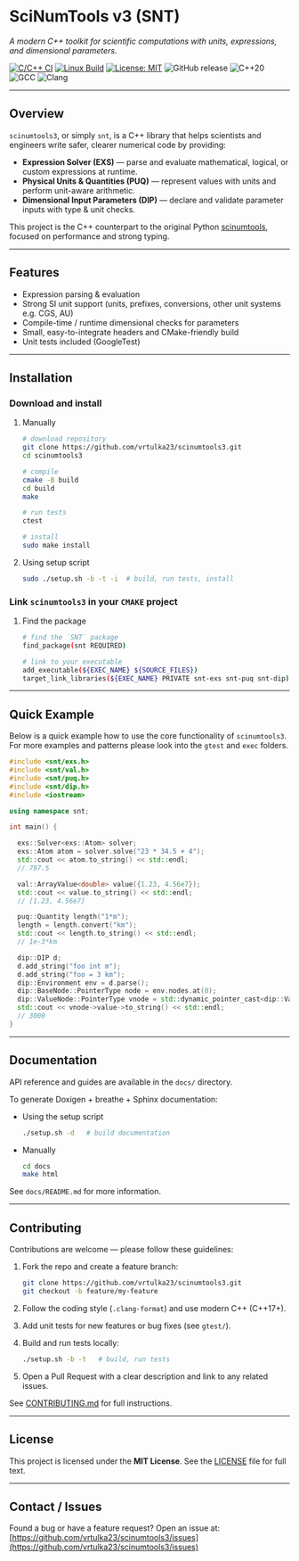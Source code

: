 # **SciNumTools v3 (SNT)**  
*A modern C++ toolkit for scientific computations with units, expressions, and dimensional parameters.*

[![C/C++ CI](https://github.com/vrtulka23/scinumtools3/actions/workflows/c-cpp.yml/badge.svg)](https://github.com/vrtulka23/scinumtools3/actions/workflows/c-cpp.yml)
[![Linux Build](https://img.shields.io/github/actions/workflow/status/vrtulka23/scinumtools3/c-cpp.yml?label=Linux%20build)](https://github.com/vrtulka23/scinumtools3/actions/workflows/build-linux.yml)
[![License: MIT](https://img.shields.io/badge/License-MIT-yellow.svg)](LICENSE)
![GitHub release](https://img.shields.io/github/v/release/vrtulka23/scinumtools3?include_prereleases)
![C++20](https://img.shields.io/badge/C%2B%2B-20-blue.svg?logo=c%2B%2B&logoColor=white)
![GCC](https://img.shields.io/badge/gcc-%3E%3D11-blue)
![Clang](https://img.shields.io/badge/clang-%3E%3D20-blue)

---

## Overview
`scinumtools3`, or simply `snt`, is a C++ library that helps scientists and engineers write safer, clearer numerical code by providing:

- **Expression Solver (EXS)** — parse and evaluate mathematical, logical, or custom expressions at runtime.  
- **Physical Units & Quantities (PUQ)** — represent values with units and perform unit-aware arithmetic.  
- **Dimensional Input Parameters (DIP)** — declare and validate parameter inputs with type & unit checks.

This project is the C++ counterpart to the original Python [scinumtools](https://github.com/vrtulka23/scinumtools/tree/main), focused on performance and strong typing.

---

## Features
- Expression parsing & evaluation  
- Strong SI unit support (units, prefixes, conversions, other unit systems e.g. CGS, AU)  
- Compile-time / runtime dimensional checks for parameters  
- Small, easy-to-integrate headers and CMake-friendly build  
- Unit tests included (GoogleTest)

---

## Installation

### Download and install

1) Manually

   ```bash
   # download repository
   git clone https://github.com/vrtulka23/scinumtools3.git
   cd scinumtools3
   
   # compile
   cmake -B build
   cd build
   make
   
   # run tests
   ctest
   
   # install
   sudo make install
   ```

2) Using setup script

   ```bash
   sudo ./setup.sh -b -t -i  # build, run tests, install
   ```

### Link `scinumtools3` in your `CMAKE` project

1) Find the package

   ```bash
   # find the `SNT` package
   find_package(snt REQUIRED)

   # link to your executable
   add_executable(${EXEC_NAME} ${SOURCE_FILES})
   target_link_libraries(${EXEC_NAME} PRIVATE snt-exs snt-puq snt-dip)
   ```

---

## Quick Example

Below is a quick example how to use the core functionality of `scinumtools3`.
For more examples and patterns please look into the ``gtest`` and ``exec`` folders.

```cpp
#include <snt/exs.h>
#include <snt/val.h>
#include <snt/puq.h>
#include <snt/dip.h>
#include <iostream>

using namespace snt;

int main() {

  exs::Solver<exs::Atom> solver;
  exs::Atom atom = solver.solve("23 * 34.5 + 4");
  std::cout << atom.to_string() << std::endl;
  // 797.5

  val::ArrayValue<double> value({1.23, 4.56e7});
  std::cout << value.to_string() << std::endl;
  // [1.23, 4.56e7]

  puq::Quantity length("1*m");
  length = length.convert("km");
  std::cout << length.to_string() << std::endl;
  // 1e-3*km

  dip::DIP d;
  d.add_string("foo int m");
  d.add_string("foo = 3 km");
  dip::Environment env = d.parse();
  dip::BaseNode::PointerType node = env.nodes.at(0);
  dip::ValueNode::PointerType vnode = std::dynamic_pointer_cast<dip::ValueNode>(node);
  std::cout << vnode->value->to_string() << std::endl;
  // 3000
}
```

---

## Documentation

API reference and guides are available in the `docs/` directory.

To generate Doxigen + breathe + Sphinx documentation:

* Using the setup script

  ```bash
  ./setup.sh -d   # build documentation
  ```
  
* Manually

  ```bash
  cd docs
  make html
  ```

See `docs/README.md` for more information.

---

## Contributing

Contributions are welcome — please follow these guidelines:

1. Fork the repo and create a feature branch:

   ```bash
   git clone https://github.com/vrtulka23/scinumtools3.git
   git checkout -b feature/my-feature
   ```
2. Follow the coding style (`.clang-format`) and use modern C++ (C++17+).
3. Add unit tests for new features or bug fixes (see `gtest/`).
4. Build and run tests locally:

   ```bash
   ./setup.sh -b -t   # build, run tests
   ```
5. Open a Pull Request with a clear description and link to any related issues.

See [CONTRIBUTING.md](https://github.com/vrtulka23/scinumtools3/blob/main/CONTRIBUTING.md) for full instructions.

---

## License

This project is licensed under the **MIT License**. See the [LICENSE](https://github.com/vrtulka23/scinumtools3/blob/main/LICENSE) file for full text.

---

## Contact / Issues

Found a bug or have a feature request? Open an issue at:
[https://github.com/vrtulka23/scinumtools3/issues](https://github.com/vrtulka23/scinumtools3/issues)


